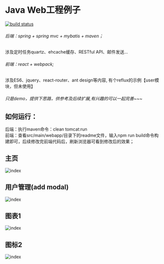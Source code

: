 # Java Web工程例子
[![build status](https://travis-ci.org/peterchenhdu/webbf.svg?branch=master)](https://travis-ci.org/peterchenhdu/webbf)

###### 后端：spring + spring mvc + mybatis + maven；
涉及定时任务quartz、ehcache缓存、RESTful API、邮件发送...
###### 前端：react + webpack;
涉及ES6、jquery、react-router、ant design等内容, 有个reflux的示例【user模块，但未使用】</br>

###### 只是demo，提供下思路，供参考及后续扩展,有兴趣的可以一起完善~~~

## 如何运行：
后端：执行maven命令：clean tomcat:run</br>
前端：查看src/main/webapp/目录下的readme文件，输入npm run build命令构建即可，后续修改完前端代码后，刷新浏览器可看到修改后的效果；</br>


## 主页
![index][index-image]
## 用户管理(add modal)
![index][adduser-image]
## 图表1
![index][chart1-image]
## 图标2
![index][chart2-image]

[index-image]: https://github.com/peterchenhdu/webbf/blob/master/doc/pic-index.jpg
[adduser-image]: https://github.com/peterchenhdu/webbf/blob/master/doc/pic-adduser.jpg
[chart1-image]: https://github.com/peterchenhdu/webbf/blob/master/doc/pic-chart.jpg
[chart2-image]: https://github.com/peterchenhdu/webbf/blob/master/doc/pic-chart2.jpg
